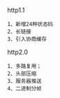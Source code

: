 http1.1

    1、新增24种状态码
    2、长链接
    3、引入协商缓存

http2.0

    1、多路复用；
    2、头部压缩
    3、服务器推送
    4、二进制分帧
